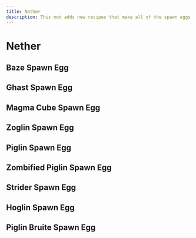 ```yaml
---
title: Nether
description: This mod adds new recipes that make all of the spawn eggs craftable. Use the eggs to customize your mob spawner!
---
```


# Nether

## Baze Spawn Egg

<ShapedRecipe
a1="" b1="blaze_rod" c1=""
a2="blaze_powder" b2="egg" c2="blaze_powder"
a3="" b3="gold_ingot" c3=""
output="blaze_spawn_egg"/>

## Ghast Spawn Egg

<ShapedRecipe
a1="" b1="ghast_tear" c1=""
a2="fire_charge" b2="egg" c2="fire_charge"
a3="" b3="gold_ingot" c3=""
output="ghast_spawn_egg"/>

## Magma Cube Spawn Egg

<ShapedRecipe
a1="" b1="magma_block" c1=""
a2="magma_block" b2="egg" c2="magma_block"
a3="" b3="gold_ingot" c3=""
output="magma_cube_spawn_egg"/>

## Zoglin Spawn Egg

<ShapelessRecipe
:ingredients="['hoglin_spawn_egg', 'zombie_spawn_egg']"
output="zoglin_spawn_egg"
:count="2"/>

## Piglin Spawn Egg

<ShapedRecipe
a1="pig_spawn_egg" b1="" c1=""
a2="gold_ingot" b2="" c2=""
a3="" b3="" c3=""
output="piglin_spawn_egg"/>

## Zombified Piglin Spawn Egg

<ShapelessRecipe
:ingredients="['piglin_spawn_egg', 'zombie_spawn_egg']"
output="zombified_piglin_spawn_egg"/>

## Strider Spawn Egg

<ShapedRecipe
a1="" b1="lava_bucket" c1=""
a2="string" b2="egg" c2="string"
a3="" b3="gold_ingot" c3=""
output="strider_spawn_egg"/>

## Hoglin Spawn Egg

<ShapedRecipe
a1="" b1="bone" c1=""
a2="porkchop" b2="egg" c2="porkchop"
a3="" b3="gold_ingot" c3=""
output="hoglin_spawn_egg"/>

## Piglin Bruite Spawn Egg

<ShapedRecipe
a1="" b1="golden_axe" c1=""
a2="gold_ingot" b2="piglin_spawn_egg" c2="gold_ingot"
a3="" b3="gold_block" c3=""
output="piglin_brute_spawn_egg"/>
